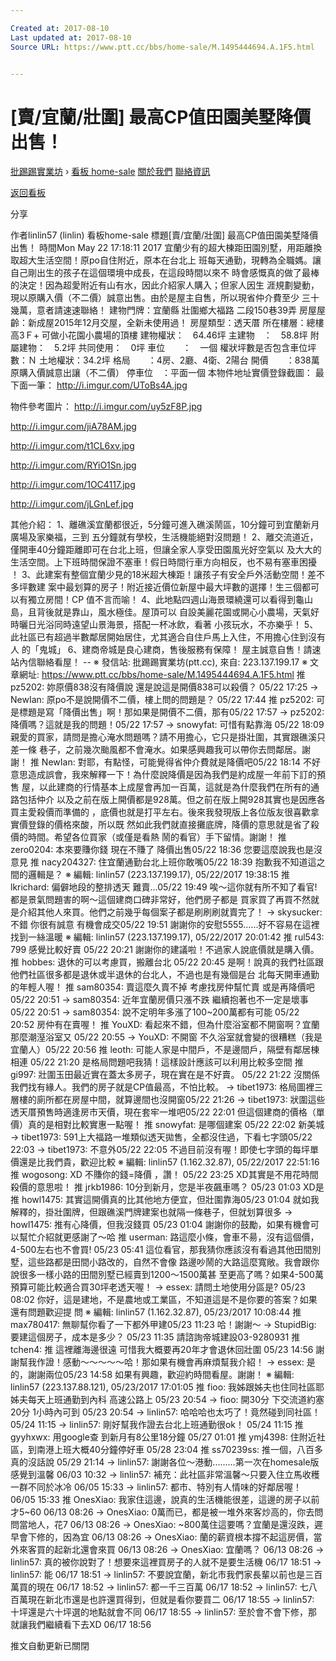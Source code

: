 ```yaml
---

Created at: 2017-08-10
Last updated at: 2017-08-10
Source URL: https://www.ptt.cc/bbs/home-sale/M.1495444694.A.1F5.html


---
```


# [賣/宜蘭/壯圍] 最高CP值田園美墅降價出售！


[批踢踢實業坊](https://www.ptt.cc/) › [看板 home-sale](https://www.ptt.cc/bbs/home-sale/index.html) [關於我們](https://www.ptt.cc/about.html) [聯絡資訊](https://www.ptt.cc/contact.html)

[返回看板](https://www.ptt.cc/bbs/home-sale/index.html)

分享

作者linlin57 (linlin)
看板home-sale
標題\[賣/宜蘭/壯圍\] 最高CP值田園美墅降價出售！
時間Mon May 22 17:18:11 2017
宜蘭少有的超大棟距田園別墅，用距離換取超大生活空間！原po自住附近，原本在台北上 班每天通勤，現轉為全職媽。讓自己剛出生的孩子在這個環境中成長，在這段時間以來不 時會感慨真的做了最棒的決定！因為超愛附近有山有水，因此介紹家人購入；但家人因生 涯規劃變動，現以原購入價（不二價）誠意出售。由於是屋主自售，所以現省仲介費至少 三十幾萬，意者請速速聯絡！ 建物門牌：宜蘭縣 壯圍鄉大福路 二段150巷39弄 房屋屋齡：新成屋2015年12月交屋，全新未使用過！ 房屋類型：透天厝 所在樓層：總樓高3Ｆ+ 可做小花園小農場的頂樓 建物權狀：　64.46坪 主建物　：　58.8坪 附屬建物：　5.2坪 共同使用：　0坪 車位　　：　一個 權狀坪數是否包含車位坪數：Ｎ 土地權狀：34.2坪 格局　　：4房、2廳、4衛、2陽台 開價　　：838萬原購入價誠意出讓（不二價） 停車位　：平面一個 本物件地址實價登錄截圖： 最下面一筆： <http://i.imgur.com/UToBs4A.jpg>

物件參考圖片： <http://i.imgur.com/uy5zF8P.jpg>

<http://i.imgur.com/jiA78AM.jpg>

<http://i.imgur.com/t1CL6xv.jpg>

<http://i.imgur.com/RYiO1Sn.jpg>

<http://i.imgur.com/1OC4117.jpg>

<http://i.imgur.com/jLGnLef.jpg>

其他介紹： 1、離礁溪宜蘭都很近，5分鐘可進入礁溪鬧區，10分鐘可到宜蘭新月廣場及家樂福，三到 五分鐘就有學校，生活機能絕對沒問題！ 2、離交流道近，僅開車40分鐘距離即可在台北上班，但讓全家人享受田園風光好空氣以 及大大的生活空間。上下班時間保證不塞車！假日時間行車方向相反，也不易有塞車困擾 ！ 3、此建案有整個宜蘭少見的18米超大棟距！讓孩子有安全戶外活動空間！差不多坪數建 案中最划算的房子！附近接近價位新屋中最大坪數的選擇！生三個都可以有獨立房間！CP 值不言而喻！ 4、此地點四週山海景環繞還可以看得到龜山島，且背後就是靠山，風水極佳。屋頂可以 自設美麗花園或開心小農場，天氣好時曬日光浴同時遠望山景海景，搭配一杯冰飲，看著 小孩玩水，不亦樂乎！ 5、此社區已有超過半數鄰居開始居住，尤其適合自住戶馬上入住，不用擔心住到沒有人 的「鬼城」 6、建商帝城是良心建商，售後服務有保障！ 屋主誠意自售！請速站內信聯絡看屋！ -- ※ 發信站: 批踢踢實業坊(ptt.cc), 來自: 223.137.199.17 ※ 文章網址: <https://www.ptt.cc/bbs/home-sale/M.1495444694.A.1F5.html>
推 pz5202: 妳原價838沒有降價說 還是說這是開價838可以殺價？ 05/22 17:25
→ NewIan: 原po不是說開價不二價，樓上問的問題是？ 05/22 17:44
推 pz5202: 可是標題是寫「降價出售」啊！那如果是開價不二價，那有05/22 17:57
→ pz5202: 降價嗎？這就是我的問題！05/22 17:57
→ snowyfat: 可惜有點靠海 05/22 18:09
親愛的買家，請問是擔心淹水問題嗎？請不用擔心，它只是掛壯圍，其實跟礁溪只差一條 巷子，之前幾次颱風都不會淹水。如果感興趣我可以帶你去問鄰居。謝謝！
推 NewIan: 對耶，有點怪，可能覺得省仲介費就是降價吧05/22 18:14
不好意思造成誤會，我來解釋一下！為什麼說降價是因為我們是約成屋一年前下訂的預售 屋，以此建商的行情基本上成屋會再加一百萬，這就是為什麼我們在所有的通路包括仲介 以及之前在版上開價都是928萬。但之前在版上開928其實也是因應各買主愛殺價而準備的 ，底價也就是打平左右。後來我發現版上各位版友很喜歡拿實價登錄的價格來酸，所以既 然如此我們就直接攤底牌，降價的意思就是省了殺價的時間。希望各位買家（或僅是看熱 鬧的看官）手下留情。謝謝！
推 zero0204: 本來要賺你錢 現在不賺了 降價出售05/22 18:36
您要這麼說我也是沒意見
推 nacy204327: 住宜蘭通勤台北上班你敢嘴05/22 18:39
抱歉我不知道這之間的邏輯是？ ※ 編輯: linlin57 (223.137.199.17), 05/22/2017 19:38:15
推 lkrichard: 偏僻地段的整排透天 難賣...05/22 19:49
唉～這你就有所不知了看官! 都是景氣問題害的啊～這個建商口碑非常好，他們房子都是 買家買了再買不然就是介紹其他人來買。他們之前幾乎每個案子都是刷刷刷就賣完了！
→ skysucker: 不錯 你很有誠意 有機會成交05/22 19:51
謝謝你的安慰5555......好不容易在這裡找到一絲溫暖 ※ 編輯: linlin57 (223.137.199.17), 05/22/2017 20:01:42
推 rul543: 799 感覺比較好賣 05/22 20:21
謝謝你的建議啦！不過家人說底價就是購入價。
推 hobbes: 退休的可以考慮買，搬離台北 05/22 20:45
是啊！說真的我們社區跟他們社區很多都是退休或半退休的台北人，不過也是有幾個是台 北每天開車通勤的年輕人喔！
推 sam80354: 賣這麼久賣不掉 考慮找房仲幫忙賣 或是再降價吧 05/22 20:51
→ sam80354: 近年宜蘭房價只漲不跌 繼續抱著也不一定是壞事05/22 20:51
→ sam80354: 說不定明年多漲了100~200萬都有可能 05/22 20:52
房仲有在賣喔！
推 YouXD: 看起來不錯，但為什麼浴室都不開窗啊？宜蘭那麼潮溼浴室又 05/22 20:55
→ YouXD: 不開窗 不久浴室就會變的很糟糕（我是宜蘭人）05/22 20:56
推 leoth: 可能人家是中間戶，不是邊間戶，隔壁有鄰居棟相連 05/22 21:20
是格局問題吧我猜！這樣設計應該可以利用比較多空間
推 gi997: 壯圍玉田最近實在蓋太多房子，現在實在是不好賣。 05/22 21:22
沒關係我們找有緣人。我們的房子就是CP值最高，不怕比較。
→ tibet1973: 格局圖裡三層樓的廁所都在房屋中間，就算邊間也沒開窗05/22 21:26
→ tibet1973: 狀圍這些透天厝預售時適逢房市天價，現在套牢一堆吧05/22 22:01
但這個建商的價格（單價）真的是相對比較實惠一點喔！
推 snowyfat: 是哪個建案 05/22 22:02
新美城
→ tibet1973: 591上大福路一堆類似透天拋售，全都沒住過，下看七字頭05/22 22:03
→ tibet1973: 不意外05/22 22:05
不過目前沒有喔！即使七字頭的每坪單價還是比我們貴，歡迎比較 ※ 編輯: linlin57 (1.162.32.87), 05/22/2017 22:51:16
推 wogosong: XD 不賺你的錢=降價 ，讚！
05/22 23:25 XD其實是不用花時間殺價的意思啦！
推 jrkb1986: 10分到新月，您是半夜飆車嗎？ 05/23 01:03
XD是
推 howl1475: 其實這開價真的比其他地方便宜，但壯圍靠海05/23 01:04
就如我解釋的，掛壯圍牌，但跟礁溪門牌建案也就隔一條巷子，但就划算很多
→ howl1475: 推有心降價，但我沒錢買 05/23 01:04
謝謝你的鼓勵，如果有機會可以幫忙介紹就更感謝了～哈
推 userman: 路這麼小條，會車不昜，沒有這個價，4-500左右也不會買! 05/23 05:41
這位看官，那我猜你應該沒有看過其他田間別墅，這些路都是田間小路改的，自然不會像 路邊吵鬧的大路這麼寬敞。我會跟你說很多一樣小路的田間別墅已經賣到1200～1500萬甚 至更高了嗎？如果4-500萬預算可能比較適合買30坪老透天喔！
→ essex: 請問土地使用分區是? 05/23 08:02
你好，這是建地，不是農地或工業區，不知道這是不是你要的答案？如果還有問題歡迎提 問 ※ 編輯: linlin57 (1.162.32.87), 05/23/2017 10:08:44
推 max780417: 無聊幫你看了一下都外甲建05/23 11:23
哈！謝謝～
→ StupidBig: 要建這個房子，成本是多少？ 05/23 11:35
請諮詢帝城建設03-9280931
推 tchen4: 推 這裡離海邊很遠 可惜我大概要再20年才會退休回壯圍 05/23 14:56
謝謝幫我作證！感動～～～～～哈！那如果有機會再麻煩幫我介紹！
→ essex: 是的，謝謝兩位05/23 14:58
如果有興趣，歡迎約時間看屋。謝謝！ ※ 編輯: linlin57 (223.137.88.121), 05/23/2017 17:01:05
推 fioo: 我姊跟姊夫也住同社區耶 姊夫每天上班通勤到內科 高速公路上 05/23 20:54
→ fioo: 開30分 下交流道約塞20分 1小時內可到 05/23 20:54
→ linlin57: 哈哈哈也太巧了！竟然碰到同社區！ 05/24 11:15
→ linlin57: 剛好幫我作證去台北上班通勤很ok！ 05/24 11:15
推 gyyhxwx: 用google查 到新月有8公里18分鐘 05/27 01:01
推 ymj4398: 住附近社區，到南港上班大概40分鐘停好車 05/28 23:04
推 ss70239ss: 推一個，八百多真的沒話說 05/29 21:14
→ linlin57: 謝謝各位～港動.........第一次在homesale版感覺到溫馨 06/03 10:32
→ linlin57: 補充：此社區非常溫馨～只要入住立馬收穫一群不同於冰冷 06/05 15:33
→ linlin57: 都市、特別有人情味的好鄰居喔！ 06/05 15:33
推 OnesXiao: 我家住這邊，說真的生活機能很差，這邊的房子以前才5~60 06/13 08:26
→ OnesXiao: 0萬而已，都是被一堆外來客炒高的，你去問問當地人，花7 06/13 08:26
→ OnesXiao: ~800萬住這要嗎？宜蘭是還沒跌，遲早會下修的，因為宜 06/13 08:26
→ OnesXiao: 蘭的薪資根本撐不起這房價，當外來客買的起新北還會來買 06/13 08:26
→ OnesXiao: 宜蘭嗎？ 06/13 08:26
→ linlin57: 真的被你說對了！想要來這裡買房子的人就不是要生活機 06/17 18:51
→ linlin57: 能 06/17 18:51
→ linlin57: 不要說宜蘭，新北市我們家長輩以前也是三百萬買的現在 06/17 18:52
→ linlin57: 都一千三百萬 06/17 18:52
→ linlin57: 七八百萬現在新北市還是也許還買得到，但就是看你要買二 06/17 18:55
→ linlin57: 十坪還是六十坪選的地點就會不同 06/17 18:55
→ linlin57: 至於會不會下修，那就讓我們繼續看下去XD 06/17 18:56

推文自動更新已關閉

